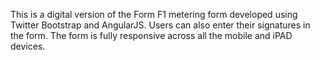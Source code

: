 This is a digital version of the Form F1 metering form developed using Twitter Bootstrap and AngularJS. Users can also enter their signatures in the form. The form is fully
responsive across all the mobile and iPAD devices.

